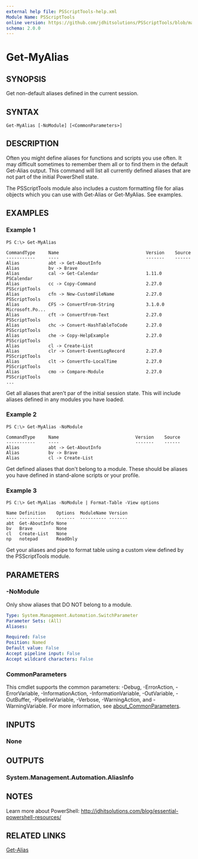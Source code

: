 ```yaml
---
external help file: PSScriptTools-help.xml
Module Name: PSScriptTools
online version: https://github.com/jdhitsolutions/PSScriptTools/blob/master/docs/Get-MyAlias.md
schema: 2.0.0
---
```


# Get-MyAlias

## SYNOPSIS
Get non-default aliases defined in the current session.

## SYNTAX

```
Get-MyAlias [-NoModule] [<CommonParameters>]
```

## DESCRIPTION
Often you might define aliases for functions and scripts you use often.
It may difficult sometimes to remember them all or to find them in the default Get-Alias output.
This command will list all currently defined aliases that are not part of the initial PowerShell state.

The PSScriptTools module also includes a custom formatting file for alias objects which you can use with Get-Alias or Get-MyAlias.
See examples.

## EXAMPLES

### Example 1
```
PS C:\> Get-MyAlias

CommandType     Name                                 Version    Source
-----------     ----                                 -------    ------
Alias           abt -> Get-AboutInfo
Alias           bv -> Brave
Alias           cal -> Get-Calendar                  1.11.0     PSCalendar
Alias           cc -> Copy-Command                   2.27.0     PSScriptTools
Alias           cfn -> New-CustomFileName            2.27.0     PSScriptTools
Alias           CFS -> ConvertFrom-String            3.1.0.0    Microsoft.Po...
Alias           cft -> ConvertFrom-Text              2.27.0     PSScriptTools
Alias           chc -> Convert-HashTableToCode       2.27.0     PSScriptTools
Alias           che -> Copy-HelpExample              2.27.0     PSScriptTools
Alias           cl -> Create-List
Alias           clr -> Convert-EventLogRecord        2.27.0     PSScriptTools
Alias           clt -> ConvertTo-LocalTime           2.27.0     PSScriptTools
Alias           cmo -> Compare-Module                2.27.0     PSScriptTools
...
```

Get all aliases that aren't par of the initial session state.
This will include aliases defined in any modules you have loaded.

### Example 2
```
PS C:\> Get-MyAlias -NoModule

CommandType     Name                             Version    Source
-----------     ----                             -------    ------
Alias           abt -> Get-AboutInfo
Alias           bv -> Brave
Alias           cl -> Create-List
```

Get defined aliases that don't belong to a module.
These should be aliases you have defined in stand-alone scripts or your profile.

### Example 3
```
PS C:\> Get-MyAlias -NoModule | Format-Table -View options

Name Definition    Options  ModuleName Version
---- ----------    -------  ---------- -------
abt  Get-AboutInfo None
bv   Brave         None
cl   Create-List   None
np   notepad       ReadOnly
```

Get your aliases and pipe to format table using a custom view defined by the PSScriptTools module.

## PARAMETERS

### -NoModule
Only show aliases that DO NOT belong to a module.

```yaml
Type: System.Management.Automation.SwitchParameter
Parameter Sets: (All)
Aliases:

Required: False
Position: Named
Default value: False
Accept pipeline input: False
Accept wildcard characters: False
```

### CommonParameters
This cmdlet supports the common parameters: -Debug, -ErrorAction, -ErrorVariable, -InformationAction, -InformationVariable, -OutVariable, -OutBuffer, -PipelineVariable, -Verbose, -WarningAction, and -WarningVariable. For more information, see [about_CommonParameters](http://go.microsoft.com/fwlink/?LinkID=113216).

## INPUTS

### None
## OUTPUTS

### System.Management.Automation.AliasInfo
## NOTES
Learn more about PowerShell: http://jdhitsolutions.com/blog/essential-powershell-resources/

## RELATED LINKS

[Get-Alias]()

